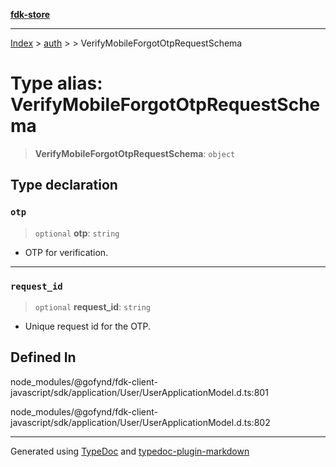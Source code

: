 [**fdk-store**](../../../README.md)
***

[Index](../../../API.md) > [auth](../../README.md) > [<internal>](../README.md) > VerifyMobileForgotOtpRequestSchema

# Type alias: VerifyMobileForgotOtpRequestSchema

> **VerifyMobileForgotOtpRequestSchema**: `object`

## Type declaration

### `otp`

> `optional` **otp**: `string`

- OTP for verification.

***

### `request_id`

> `optional` **request\_id**: `string`

- Unique request id for the OTP.

## Defined In

node\_modules/@gofynd/fdk-client-javascript/sdk/application/User/UserApplicationModel.d.ts:801

node\_modules/@gofynd/fdk-client-javascript/sdk/application/User/UserApplicationModel.d.ts:802

***
Generated using [TypeDoc](https://typedoc.org/) and [typedoc-plugin-markdown](https://www.npmjs.com/package/typedoc-plugin-markdown)
